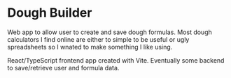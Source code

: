 # Dough Builder

Web app to allow user to create and save dough formulas. Most dough calculators I find online are either to simple to be useful or ugly spreadsheets so I wnated to make something I like using.


React/TypeScript frontend app created with Vite. Eventually some backend to save/retrieve user and formula data.